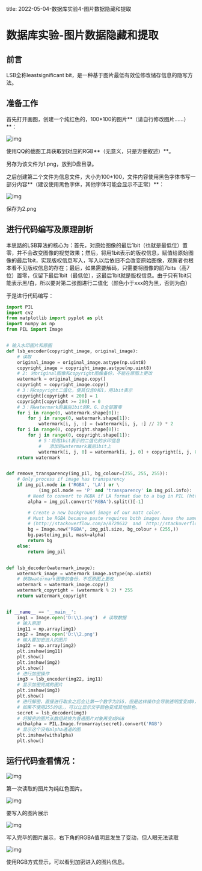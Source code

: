 title: 2022-05-04-数据库实验4-图片数据隐藏和提取


# 数据库实验-图片数据隐藏和提取

## 前言

LSB全称leastsignificant bit，是一种基于图片最低有效位修改储存信息的隐写方法。

## 准备工作

首先打开画图，创建一个纯红色的，100*100的图片**（请自行修改图片……）**：

![img](../../src/assets/img/wps1.jpg) 

使用QQ的截图工具获取到对应的RGB**（无意义，只是方便叙述）**。

另存为该文件为1.png，放到D盘目录。

之后创建第二个文件为信息文件，大小为100*100，文件内容使用黑色字体书写一部分内容**（建议使用黑色字体，其他字体可能会显示不正常）**：

![img](../../src/assets/img/wps2.jpg) 

保存为2.png

##  进行代码编写及原理剖析

本思路的LSB算法的核心为：首先，对原始图像的最后1bit（也就是最低位）置零，并不会改变图像的视觉效果；然后，将用1bit表示的版权信息，赋值给原始图像的最后1bit，实现版权信息写入，写入以后依旧不会改变原始图像，观察者也根本看不见版权信息的存在；最后，如果需要解码，只需要将图像的前7bits（高7位）置零，仅留下最后1bit（最低位），这最后1bit就是版权信息。由于只有1bit只能表示黑/白，所以要对第二张图进行二值化（颜色小于xxx的为黑，否则为白）

于是进行代码编写：

```python
import PIL
import cv2
from matplotlib import pyplot as plt
import numpy as np
from PIL import Image


# 输入水印图片和原图
def lsb_encoder(copyright_image, original_image):
    # 读取
    original_image = original_image.astype(np.uint8)
    copyright_image = copyright_image.astype(np.uint8)
    # 2: 对original图像和copyright图像备份，不能在原图上更改
    watermark = original_image.copy()
    copyright = copyright_image.copy()
    # 3：将copyright二值化，使其仅含0和1，用1bit表示
    copyright[copyright < 200] = 1
    copyright[copyright >= 200] = 0
    # 3：将watermark的最后1bit的R、G、B全部置零
    for i in range(0, watermark.shape[0]):
        for j in range(0, watermark.shape[1]):
            watermark[i, j, :] = (watermark[i, j, :] // 2) * 2
    for i in range(0, copyright.shape[0]):
        for j in range(0, copyright.shape[1]):
            # 5：将用1bit表示的二值化的水印信息
            #   添加到watermark最后1bit上
            watermark[i, j, 0] = watermark[i, j, 0] + copyright[i, j, 0]
    return watermark


def remove_transparency(img_pil, bg_colour=(255, 255, 255)):
    # Only process if image has transparency
    if img_pil.mode in ('RGBA', 'LA') or \
            (img_pil.mode == 'P' and 'transparency' in img_pil.info):
        # Need to convert to RGBA if LA format due to a bug in PIL (http://stackoverflow.com/a/1963146)
        alpha = img_pil.convert('RGBA').split()[-1]

        # Create a new background image of our matt color.
        # Must be RGBA because paste requires both images have the same format
        # (http://stackoverflow.com/a/8720632  and  http://stackoverflow.com/a/9459208)
        bg = Image.new("RGBA", img_pil.size, bg_colour + (255,))
        bg.paste(img_pil, mask=alpha)
        return bg
    else:
        return img_pil


def lsb_decoder(watermark_image):
    watermark_image = watermark_image.astype(np.uint8)
    # 获取watermark图像的备份，不在原图上更改
    watermark = watermark_image.copy()
    watermark_copyright = (watermark % 2) * 255
    return watermark_copyright


if __name__ == '__main__':
    img1 = Image.open('D:\\1.png')  # 读取数据
    # 输入原图
    img11 = np.array(img1)
    img2 = Image.open('D:\\2.png')
    # 输入要加密进入的图片
    img22 = np.array(img2)
    plt.imshow(img11)
    plt.show()
    plt.imshow(img2)
    plt.show()
    # 进行加密操作
    img3 = lsb_encoder(img22, img11)
    # 显示加密完成的图片
    plt.imshow(img3)
    plt.show()
    # 进行解密，直接进行取余之后会让第一个数字为255，但是这样操作会导致透明度变成0，所以我们要转换成RGB丢弃掉通道
    # 如果不使用255的话，，可以让显示文字颜色变成其他颜色。
    secret = lsb_decoder(img3)
    # 将解密的图片从数组转换为普通图片对象再变成RGB
    withalpha = PIL.Image.fromarray(secret).convert('RGB')
    # 显示这个没有alpha通道的图
    plt.imshow(withalpha)
    plt.show()

```

## 运行代码查看情况：

![img](../../src/assets/img/wps3.jpg) 

第一次读取的图片为纯红色图片。

![img](../../src/assets/img/wps4.jpg) 

要写入的图片展示

![img](../../src/assets/img/wps5.jpg) 

写入完毕的图片展示，右下角的RGBA值明显发生了变动，但人眼无法读取

![img](../../src/assets/img/wps6.jpg) 

使用RGB方式显示，可以看到加密进入的图片信息。